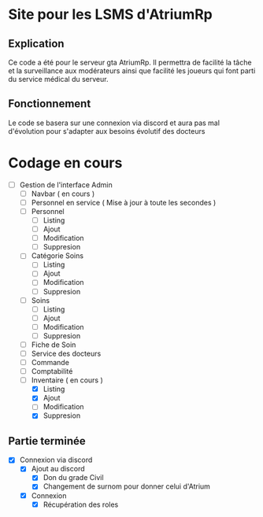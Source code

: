# Site pour les LSMS d'AtriumRp

## Explication
Ce code a été pour le serveur gta AtriumRp. Il permettra de facilité la tâche et la surveillance aux modérateurs ainsi que facilité les joueurs qui font parti du service médical du serveur.

## Fonctionnement
Le code se basera sur une connexion via discord et aura pas mal d'évolution pour s'adapter aux besoins évolutif des docteurs

# Codage en cours
- [ ] Gestion de l'interface Admin
    - [ ] Navbar ( en cours )
    - [ ] Personnel en service ( Mise à jour à toute les secondes )
    - [ ] Personnel
        - [ ] Listing
        - [ ] Ajout
        - [ ] Modification
        - [ ] Suppresion
    - [ ] Catégorie Soins
        - [ ] Listing
        - [ ] Ajout
        - [ ] Modification
        - [ ] Suppresion
    - [ ] Soins
        - [ ] Listing
        - [ ] Ajout
        - [ ] Modification
        - [ ] Suppresion
    - [ ] Fiche de Soin
    - [ ] Service des docteurs
    - [ ] Commande
    - [ ] Comptabilité
    - [ ] Inventaire ( en cours )
        - [x] Listing
        - [x] Ajout
        - [ ] Modification
        - [x] Suppresion
 
## Partie terminée
 - [x] Connexion via discord
    - [x] Ajout au discord
        - [x] Don du grade Civil
        - [x] Changement de surnom pour donner celui d'Atrium
    - [x] Connexion
        - [x] Récupération des roles